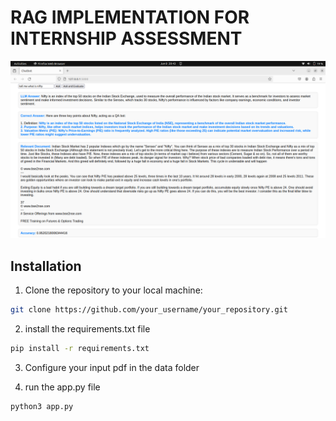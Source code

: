 
# RAG IMPLEMENTATION FOR INTERNSHIP ASSESSMENT
![Project output](./sample_output.png)
## Installation

1. Clone the repository to your local machine:

```bash
git clone https://github.com/your_username/your_repository.git
```

2. install the requirements.txt file
```bash
pip install -r requirements.txt
```
3. Configure your input pdf in the data folder


4. run the app.py file

```bash
python3 app.py
```


